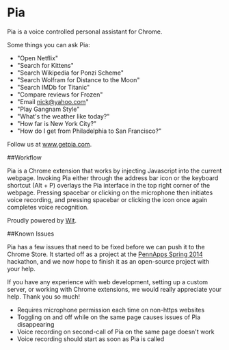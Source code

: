 Pia
===

Pia is a voice controlled personal assistant for Chrome.

Some things you can ask Pia:

- "Open Netflix"
- "Search for Kittens"
- "Search Wikipedia for Ponzi Scheme"
- "Search Wolfram for Distance to the Moon"
- "Search IMDb for Titanic"
- "Compare reviews for Frozen"
- "Email nick@yahoo.com"
- "Play Gangnam Style"
- "What's the weather like today?"
- "How far is New York City?"
- "How do I get from Philadelphia to San Francisco?"

Follow us at www.getpia.com.

##Workflow

Pia is a Chrome extension that works by injecting Javascript into the current webpage. Invoking Pia either through the address bar icon or the keyboard shortcut (Alt + P) overlays the Pia interface in the top right corner of the webpage. Pressing spacebar or clicking on the microphone then initiates voice recording, and pressing spacebar or clicking the icon once again completes voice recognition.

Proudly powered by [Wit](http://wit.ai/ "Wit").

##Known Issues

Pia has a few issues that need to be fixed before we can push it to the Chrome Store. It started off as a project at the [PennApps Spring 2014](http://2014s.pennapps.com/ "PennApps Spring 2014") hackathon, and we now hope to finish it as an open-source project with your help.

If you have any experience with web development, setting up a custom server, or working with Chrome extensions, we would really appreciate your help. Thank you so much!

- Requires microphone permission each time on non-https websites
- Toggling on and off while on the same page causes issues of Pia disappearing
- Voice recording on second-call of Pia on the same page doesn't work
- Voice recording should start as soon as Pia is called
